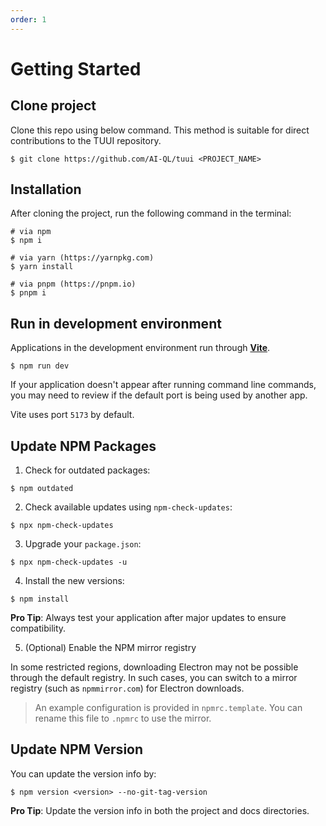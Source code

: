 ```yaml
---
order: 1
---
```


# Getting Started

## Clone project

Clone this repo using below command. This method is suitable for direct contributions to the TUUI repository.

```shell
$ git clone https://github.com/AI-QL/tuui <PROJECT_NAME>
```

## Installation

After cloning the project, run the following command in the terminal:

```shell
# via npm
$ npm i

# via yarn (https://yarnpkg.com)
$ yarn install

# via pnpm (https://pnpm.io)
$ pnpm i
```

## Run in development environment

Applications in the development environment run through **[Vite](https://vitejs.dev)**.

```shell
$ npm run dev
```

If your application doesn't appear after running command line commands, you may need to review if the default port is being used by another app.

Vite uses port `5173` by default.

## Update NPM Packages

1. Check for outdated packages:

```shell
$ npm outdated
```

2. Check available updates using `npm-check-updates`:

```shell
$ npx npm-check-updates
```

3. Upgrade your `package.json`:

```shell
$ npx npm-check-updates -u
```

4. Install the new versions:

```shell
$ npm install
```

**Pro Tip**: Always test your application after major updates to ensure compatibility.

5. (Optional) Enable the NPM mirror registry

In some restricted regions, downloading Electron may not be possible through the default registry. In such cases, you can switch to a mirror registry (such as `npmmirror.com`) for Electron downloads.

> An example configuration is provided in `npmrc.template`. You can rename this file to `.npmrc` to use the mirror.

## Update NPM Version

You can update the version info by:

```shell
$ npm version <version> --no-git-tag-version
```

**Pro Tip**: Update the version info in both the project and docs directories.
